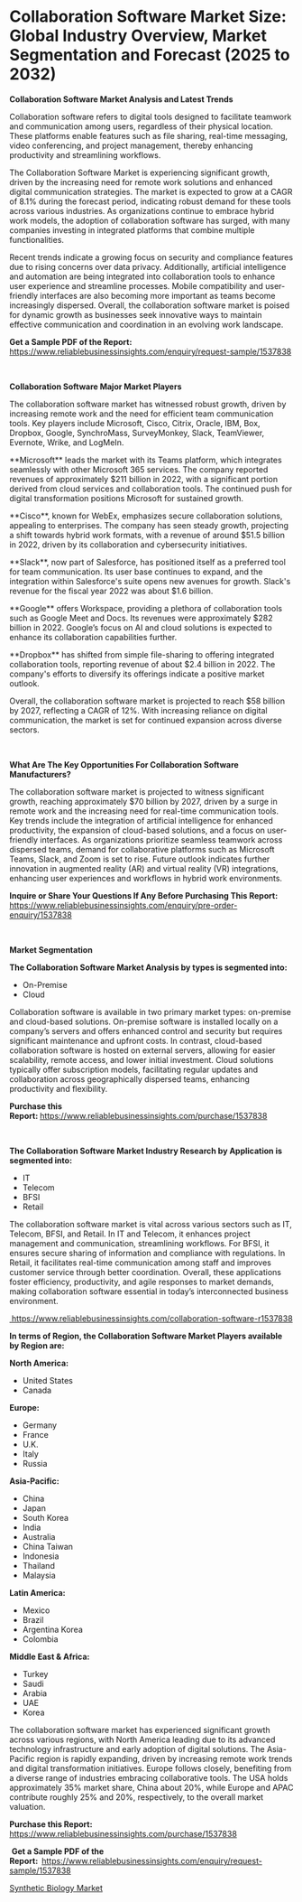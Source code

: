 <p><h1>Collaboration Software Market Size: Global Industry Overview, Market Segmentation and Forecast (2025 to 2032)</h1></p><p><strong>Collaboration Software Market Analysis and Latest Trends</strong></p>
<p><p>Collaboration software refers to digital tools designed to facilitate teamwork and communication among users, regardless of their physical location. These platforms enable features such as file sharing, real-time messaging, video conferencing, and project management, thereby enhancing productivity and streamlining workflows. </p><p>The Collaboration Software Market is experiencing significant growth, driven by the increasing need for remote work solutions and enhanced digital communication strategies. The market is expected to grow at a CAGR of 8.1% during the forecast period, indicating robust demand for these tools across various industries. As organizations continue to embrace hybrid work models, the adoption of collaboration software has surged, with many companies investing in integrated platforms that combine multiple functionalities.</p><p>Recent trends indicate a growing focus on security and compliance features due to rising concerns over data privacy. Additionally, artificial intelligence and automation are being integrated into collaboration tools to enhance user experience and streamline processes. Mobile compatibility and user-friendly interfaces are also becoming more important as teams become increasingly dispersed. Overall, the collaboration software market is poised for dynamic growth as businesses seek innovative ways to maintain effective communication and coordination in an evolving work landscape.</p></p>
<p><strong>Get a Sample PDF of the Report:&nbsp;</strong> <a href="https://www.reliablebusinessinsights.com/enquiry/request-sample/1537838?utm_campaign=3259&utm_medium=2&utm_source=Github&utm_content=ia&utm_term=09032025&utm_id=collaboration-software">https://www.reliablebusinessinsights.com/enquiry/request-sample/1537838</a></p>
<p>&nbsp;</p>
<p><strong>Collaboration Software Major Market Players</strong></p>
<p><p>The collaboration software market has witnessed robust growth, driven by increasing remote work and the need for efficient team communication tools. Key players include Microsoft, Cisco, Citrix, Oracle, IBM, Box, Dropbox, Google, SynchroMass, SurveyMonkey, Slack, TeamViewer, Evernote, Wrike, and LogMeIn.</p><p>**Microsoft** leads the market with its Teams platform, which integrates seamlessly with other Microsoft 365 services. The company reported revenues of approximately $211 billion in 2022, with a significant portion derived from cloud services and collaboration tools. The continued push for digital transformation positions Microsoft for sustained growth.</p><p>**Cisco**, known for WebEx, emphasizes secure collaboration solutions, appealing to enterprises. The company has seen steady growth, projecting a shift towards hybrid work formats, with a revenue of around $51.5 billion in 2022, driven by its collaboration and cybersecurity initiatives.</p><p>**Slack**, now part of Salesforce, has positioned itself as a preferred tool for team communication. Its user base continues to expand, and the integration within Salesforce's suite opens new avenues for growth. Slack's revenue for the fiscal year 2022 was about $1.6 billion.</p><p>**Google** offers Workspace, providing a plethora of collaboration tools such as Google Meet and Docs. Its revenues were approximately $282 billion in 2022. Google’s focus on AI and cloud solutions is expected to enhance its collaboration capabilities further.</p><p>**Dropbox** has shifted from simple file-sharing to offering integrated collaboration tools, reporting revenue of about $2.4 billion in 2022. The company's efforts to diversify its offerings indicate a positive market outlook.</p><p>Overall, the collaboration software market is projected to reach $58 billion by 2027, reflecting a CAGR of 12%. With increasing reliance on digital communication, the market is set for continued expansion across diverse sectors.</p></p>
<p>&nbsp;</p>
<p><strong>What Are The Key Opportunities For Collaboration Software Manufacturers?</strong></p>
<p><p>The collaboration software market is projected to witness significant growth, reaching approximately $70 billion by 2027, driven by a surge in remote work and the increasing need for real-time communication tools. Key trends include the integration of artificial intelligence for enhanced productivity, the expansion of cloud-based solutions, and a focus on user-friendly interfaces. As organizations prioritize seamless teamwork across dispersed teams, demand for collaborative platforms such as Microsoft Teams, Slack, and Zoom is set to rise. Future outlook indicates further innovation in augmented reality (AR) and virtual reality (VR) integrations, enhancing user experiences and workflows in hybrid work environments.</p></p>
<p><strong>Inquire or Share Your Questions If Any Before Purchasing This Report:</strong> <a href="https://www.reliablebusinessinsights.com/enquiry/pre-order-enquiry/1537838?utm_campaign=3259&utm_medium=2&utm_source=Github&utm_content=ia&utm_term=09032025&utm_id=collaboration-software">https://www.reliablebusinessinsights.com/enquiry/pre-order-enquiry/1537838</a></p>
<p>&nbsp;</p>
<p><strong>Market Segmentation</strong></p>
<p><strong>The Collaboration Software Market Analysis by types is segmented into:</strong></p>
<p><ul><li>On-Premise</li><li>Cloud</li></ul></p>
<p><p>Collaboration software is available in two primary market types: on-premise and cloud-based solutions. On-premise software is installed locally on a company’s servers and offers enhanced control and security but requires significant maintenance and upfront costs. In contrast, cloud-based collaboration software is hosted on external servers, allowing for easier scalability, remote access, and lower initial investment. Cloud solutions typically offer subscription models, facilitating regular updates and collaboration across geographically dispersed teams, enhancing productivity and flexibility.</p></p>
<p><strong>Purchase this Report:&nbsp;</strong><a href="https://www.reliablebusinessinsights.com/purchase/1537838?utm_campaign=3259&utm_medium=2&utm_source=Github&utm_content=ia&utm_term=09032025&utm_id=collaboration-software">https://www.reliablebusinessinsights.com/purchase/1537838</a></p>
<p>&nbsp;</p>
<p><strong>The Collaboration Software Market Industry Research by Application is segmented into:</strong></p>
<p><ul><li>IT</li><li>Telecom</li><li>BFSI</li><li>Retail</li></ul></p>
<p><p>The collaboration software market is vital across various sectors such as IT, Telecom, BFSI, and Retail. In IT and Telecom, it enhances project management and communication, streamlining workflows. For BFSI, it ensures secure sharing of information and compliance with regulations. In Retail, it facilitates real-time communication among staff and improves customer service through better coordination. Overall, these applications foster efficiency, productivity, and agile responses to market demands, making collaboration software essential in today’s interconnected business environment.</p></p>
<p><a href="https://www.reliablebusinessinsights.com/collaboration-software-r1537838?utm_campaign=3259&utm_medium=2&utm_source=Github&utm_content=ia&utm_term=09032025&utm_id=collaboration-software">&nbsp;https://www.reliablebusinessinsights.com/collaboration-software-r1537838</a></p>
<p><strong>In terms of Region, the Collaboration Software Market Players available by Region are:</strong></p>
<p>
    <p> <strong> North America: </strong>
        <ul>
            <li>United States</li>
            <li>Canada</li>
        </ul>
        </p> 
    <p> <strong> Europe: </strong>
        <ul>
            <li>Germany</li>
            <li>France</li>
            <li>U.K.</li>
            <li>Italy</li>
            <li>Russia</li>
        </ul>
        </p> 
    <p> <strong> Asia-Pacific: </strong>
        <ul>
            <li>China</li>
            <li>Japan</li>
            <li>South Korea</li>
            <li>India</li>
            <li>Australia</li>
            <li>China Taiwan</li>
            <li>Indonesia</li>
            <li>Thailand</li>
            <li>Malaysia</li>
        </ul>
        </p> 
    <p> <strong> Latin America: </strong>
        <ul>
            <li>Mexico</li>
            <li>Brazil</li>
            <li>Argentina Korea</li>
            <li>Colombia</li>
        </ul>
        </p> 
    <p> <strong> Middle East & Africa: </strong>
        <ul>
            <li>Turkey</li>
            <li>Saudi</li>
            <li>Arabia</li>
            <li>UAE</li>
            <li>Korea</li>
        </ul>
    </p>
    </p>
<p><p>The collaboration software market has experienced significant growth across various regions, with North America leading due to its advanced technology infrastructure and early adoption of digital solutions. The Asia-Pacific region is rapidly expanding, driven by increasing remote work trends and digital transformation initiatives. Europe follows closely, benefiting from a diverse range of industries embracing collaborative tools. The USA holds approximately 35% market share, China about 20%, while Europe and APAC contribute roughly 25% and 20%, respectively, to the overall market valuation.</p></p>
<p><strong>Purchase this Report: </strong><a href="https://www.reliablebusinessinsights.com/purchase/1537838?utm_campaign=3259&utm_medium=2&utm_source=Github&utm_content=ia&utm_term=09032025&utm_id=collaboration-software">https://www.reliablebusinessinsights.com/purchase/1537838</a></p>
<p>&nbsp;<strong>Get a Sample PDF of the Report:&nbsp;&nbsp;</strong><a href="https://www.reliablebusinessinsights.com/enquiry/request-sample/1537838?utm_campaign=3259&utm_medium=2&utm_source=Github&utm_content=ia&utm_term=09032025&utm_id=collaboration-software">https://www.reliablebusinessinsights.com/enquiry/request-sample/1537838</a></p>
<p><strong></strong></p>
<p><p><a href="https://github.com/krulicfidura/Market-Research-Report-List-1/blob/main/synthetic-biology-market.md?utm_campaign=3259&utm_medium=2&utm_source=Github&utm_content=ia&utm_term=09032025&utm_id=collaboration-software">Synthetic Biology Market</a></p></p>